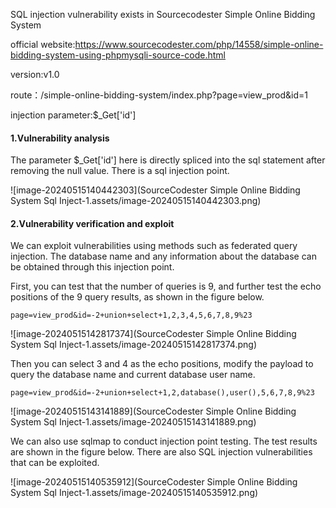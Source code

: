 SQL injection vulnerability exists in Sourcecodester Simple Online Bidding System

official website:https://www.sourcecodester.com/php/14558/simple-online-bidding-system-using-phpmysqli-source-code.html

version:v1.0

route：/simple-online-bidding-system/index.php?page=view_prod&id=1

injection parameter:$_Get['id']

#### 1.Vulnerability analysis

The parameter $_Get['id'] here is directly spliced into the sql statement after removing the null value. There is a sql injection point.

![image-20240515140442303](SourceCodester Simple Online Bidding System Sql Inject-1.assets/image-20240515140442303.png)

#### 2.Vulnerability verification and exploit

We can exploit vulnerabilities using methods such as federated query injection. The database name and any information about the database can be obtained through this injection point.

First, you can test that the number of queries is 9, and further test the echo positions of the 9 query results, as shown in the figure below.

```
page=view_prod&id=-2+union+select+1,2,3,4,5,6,7,8,9%23
```

![image-20240515142817374](SourceCodester Simple Online Bidding System Sql Inject-1.assets/image-20240515142817374.png)

Then you can select 3 and 4 as the echo positions, modify the payload to query the database name and current database user name.

```
page=view_prod&id=-2+union+select+1,2,database(),user(),5,6,7,8,9%23 
```

![image-20240515143141889](SourceCodester Simple Online Bidding System Sql Inject-1.assets/image-20240515143141889.png)

We can also use sqlmap to conduct injection point testing. The test results are shown in the figure below. There are also SQL injection vulnerabilities that can be exploited.

![image-20240515140535912](SourceCodester Simple Online Bidding System Sql Inject-1.assets/image-20240515140535912.png)